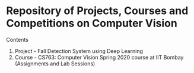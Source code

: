 # Repository of Projects, Courses and Competitions on Computer Vision

Contents
  1. Project - Fall Detection System using Deep Learning
  2. Course - CS763: Computer Vision Spring 2020 course at IIT Bombay (Assignments and Lab Sessions)
